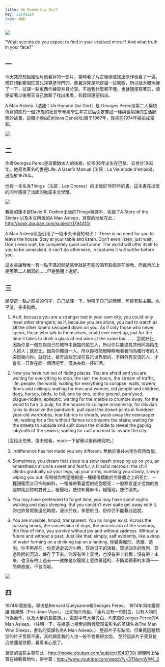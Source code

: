 ```yaml
---
title: Un Homme Qui Dort
key: 20141128
tags: 电影
---
```

![](https://cdn.discordapp.com/attachments/447635828496138241/482850208401588234/p23030568.png)

"What secrets do you expect to find in your cracked mirror? And what truth in your face?"

## 一
 今天突然想起幾個月前看掉的一部片，當時看了片之後順便找出原作也看了一遍。現在想到那個玩意兒還算挺冷門的，而且還算是能挖掘一些東西，所以就大概地搜了一下，試譯一點東西作練習并且分享。不過我什麼都不懂，也就隨便寫著玩，順便留著以後哪天自己無聊了找出來看，有錯誤還望指出。

 A Man Asleep（法語：Un Homme Qui Dort）是 Georges Perec用第二人稱視角寫的關於一個25歲的社會學專業學生考完試后決定嘗試一種與世隔絕的生活狀態的故事，這個小說由Éditions Denoël出版于1967年，後來在1974年被拍成電影。

![](https://cdn.discordapp.com/attachments/447635828496138241/482850240009994240/p23033117.png)

## 二

 作者Georges Perec是波蘭猶太人的後裔，於1936年出生在巴黎，去世於1982年。他最為著名的書是Life: A User's Manual (法語：La Vie mode d'emploi)，出版於1978年。

 他有一本名為Things（法語：Les Choses）的出版於1965年的書，這本書在出版的同年獲得了法國的勒諾多文學獎。

![](https://cdn.discordapp.com/attachments/447635828496138241/482850266610139136/p23033486.png)

 我看的版本是David R. Godine出版的Things英譯本，收錄了A Story of the Sixties 以及本文所說的A Man Asleep，豆瓣的地址在此：http://book.douban.com/subject/1794413/

 A Man Asleep前面引用了一段卡夫卡寫的句子：
 There is no need for you to leave the house. Stay at your table and listen. Don't even listen, just wait. Don't even wait, be completely quiet and alone. The world will offer itself to you to be unmasked, it can't do otherwise, in raptures it will writhe before you.

 這本書讓我唯一有一點不滿的就是感覺就是有些段落有點像是在說教，而且再加上是用第二人稱寫的……但是整體上還好。

## 三

 順便選一點之前摘的句子，自己試譯一下。附帶了自己的理解，可能有點主觀。水平渣，多多指教。

 1. As if, because you are a stranger lost in your own city, you could only meet other strangers; as if, because you are alone, you had to watch as all the other loners swooped down on you. As if only those who never speak, those who talk to themselves, could ever meet up, just for the time it takes to drink a glass of red wine at the same bar.
 ……
 這就好比，因為你是一個在你自己的城市中迷路的陌生人，所以你只能遇見其他同為陌生人的人；就好比，因為你獨自一人，所以你衹能眼睜睜地看著同為獨行者的人突然衝向你。就好比，衹有這些沉浸在自己世界里的、不與外界交流的人，才會有一日聚在同一個酒吧里，僅為共飲一杯紅酒。

 2. Now you have run out of hiding places. You are afraid and you are waiting for everything to stop, the rain, the hours, the stream of traffic, life, people, the world; waiting for everything to collapse, walls, towers, floors and ceilings; waiting for men and women, old people and children, dogs, horses, birds, to fall, one by one, to the ground, paralysed, plague-ridden, epileptic; waiting for the marble to crumble away, for the wood to turn to pulp, for the houses to collapse noiselessly, for diluvian rains to dissolve the paintwork, pull apart the dowel-joints in hundred-year-old wardrobes, tear fabrics to shreds, wash away the newspaper ink; waiting for a fire without flames to consume the stairs; waiting for the streets to subside and split down the middle to reveal the gaping labyrinth of the sewers; waiting for rust and mist to invade the city.

 （這段太恐怖，還未細看，mark一下留著以後再研究吧。）

 3. Indifference has not made you any different.
 無動於衷并未使你有所改變。

 4. Sometimes, you dream that sleep is a slow death creeping up on you, an anaesthesia at once sweet and fearful, a blissful necrosis: the chill climbs gradually up your legs, up your arms, numbing you slowly, slowly wiping you out.
 有時候你希望睡眠是一種緩慢蠕動於你身體之上的死亡，一種甜蜜而又可怖的麻醉，一種攜帶著喜悅的細胞壞死：一股寒意逐步從你的雙腿攀爬到你的雙臂上，緩慢地，使你知覺麻木，緩慢地，使你消失。

 5. You may have pretended to forget time, you may have spent nights walking and days sleeping. But you couldn't ever quite get away with it.
 你也許曾假裝遺忘時間，漫步於夜，休憩於日。但你仍不能藉此逃脫。

 6. You are invisible, limpid, transparent. You no longer exist. Across the passing hours, the succession of days, the procession of the seasons, the flow of time, you survive without joy and without sadness. Without a future and without a past. Just like that: simply, self evidently, like a drop of water forming on a drinking tap on a landing.
 你變得無形、清澈、透明。你不再存在。你穿過逝去的小時，穿過日子的演替，穿過四季的隊列，穿過時間的河流，倖存了下來。你沒有帶上喜悅，也沒有帶上悲傷；沒有帶上未來，也沒有帶上過去——就像是水龍頭上意欲著陸的、不斷累積著的水滴——簡單直接，不言而喻。

![](https://cdn.discordapp.com/attachments/447635828496138241/482850302001807360/p23033525.png)

## 四

 1974年電影版，導演是Bernard Queysanne和Georges Perec。
 1974年同年獲得讓·維果獎（Prix Jean Vigo）。
 正如簡介所說，「全片沒有一句對白，只有人物的行為動作，以及大量的長鏡頭。」，電影中有大量旁白，均來自Georges Perec的A Man Asleep。（註明一下，在維基上搜索的時候發現電影名的英譯名為The Man Who Sleeps，書名的英譯名為A Man Asleep。）
 整部片子有點悶，但畢竟這種類型的片子受眾不廣，真的願意看的人也一般不會覺得太悶。
 至於這部片子究竟是治癒還是致鬱，看看者心態了。

 豆瓣的電影主頁在此：http://movie.douban.com/subject/1940739/
 順便附上油管在線觀看地址，帶字幕：http://www.youtube.com/watch?v=3TNurvWW4_0
